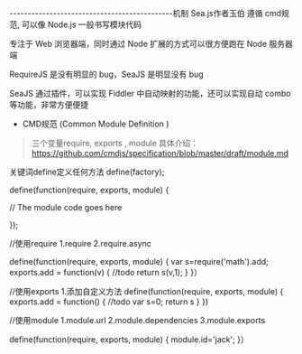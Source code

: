 ---------------------------------------------机制
Sea.js作者玉伯
遵循 cmd规范, 可以像 Node.js 一般书写模块代码

专注于 Web 浏览器端，同时通过 Node 扩展的方式可以很方便跑在 Node 服务器端

RequireJS 是没有明显的 bug，SeaJS 是明显没有 bug

SeaJS 通过插件，可以实现 Fiddler 中自动映射的功能，还可以实现自动 combo 等功能，非常方便便捷


- CMD规范 (Common Module Definition )
> 三个变量require, exports , module
具体介绍：https://github.com/cmdjs/specification/blob/master/draft/module.md    

关键词define定义任何方法
define(factory);

define(function(require, exports, module) {

  // The module code goes here

});



//使用require
1.require
2.require.async

define(function(require, exports, module) {
    var s=require('math').add;
  exports.add = function(v) {
    //todo
    return s(v,1);
    }
}）

//使用exports
1.添加自定义方法
define(function(require, exports, module) {
  exports.add = function() {
    //todo
    var s=0;
    return s
  }
})

//使用module
1.module.url
2.module.dependencies
3.module.exports

define(function(require, exports, module) {
    module.id='jack';
}）

